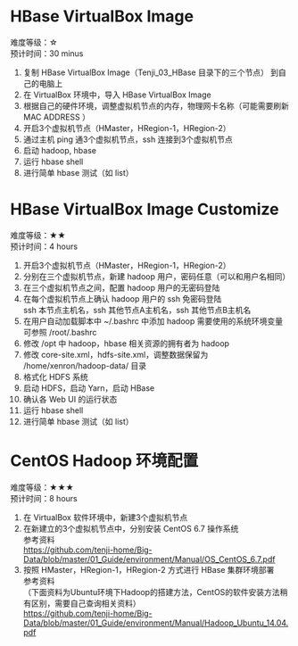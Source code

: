
# HBase VirtualBox Image

难度等级：☆<br>
预计时间：30 minus<br>

1) 复制 HBase VirtualBox Image（Tenji_03_HBase 目录下的三个节点） 到自己的电脑上<br>
2) 在 VirtualBox 环境中，导入 HBase VirtualBox Image<br>
3) 根据自己的硬件环境，调整虚拟机节点的内存，物理网卡名称（可能需要刷新 MAC ADDRESS ）<br>
4) 开启3个虚拟机节点（HMaster，HRegion-1，HRegion-2）<br>
5) 通过主机 ping 通3个虚拟机节点，ssh 连接到3个虚拟机节点<br>
6) 启动 hadoop, hbase<br>
7) 运行 hbase shell<br>
8) 进行简单 hbase 测试（如 list）<br>

# HBase VirtualBox Image Customize

难度等级：★★<br>
预计时间：4 hours<br>

1) 开启3个虚拟机节点（HMaster，HRegion-1，HRegion-2）<br>
2) 分别在三个虚拟机节点，新建 hadoop 用户，密码任意（可以和用户名相同）<br>
3) 在三个虚拟机节点之间，配置 hadoop 用户的无密码登陆<br>
4) 在每个虚拟机节点上确认 hadoop 用户的 ssh 免密码登陆<br>
ssh 本节点主机名，ssh 其他节点A主机名，ssh 其他节点B主机名<br>
5) 在用户自动加载脚本中 ~/.bashrc 中添加 hadoop 需要使用的系统环境变量<br>
可参照 /root/.bashrc<br>
6) 修改 /opt 中 hadoop，hbase 相关资源的拥有者为 hadoop<br>
7) 修改 core-site.xml，hdfs-site.xml，调整数据保留为 /home/xenron/hadoop-data/ 目录<br>
8) 格式化 HDFS 系统<br>
9) 启动 HDFS，启动 Yarn，启动 HBase<br>
10) 确认各 Web UI 的运行状态<br>
11) 运行 hbase shell<br>
12) 进行简单 hbase 测试（如 list）<br>

# CentOS Hadoop 环境配置

难度等级：★★★<br>
预计时间：8 hours<br>

1) 在 VirtualBox 软件环境中，新建3个虚拟机节点<br>
2) 在新建立的3个虚拟机节点中，分别安装 CentOS 6.7 操作系统<br>
参考资料<br>
https://github.com/tenji-home/Big-Data/blob/master/01_Guide/environment/Manual/OS_CentOS_6.7.pdf<br>
3) 按照 HMaster，HRegion-1，HRegion-2 方式进行 HBase 集群环境部署<br>
参考资料<br>
（下面资料为Ubuntu环境下Hadoop的搭建方法，CentOS的软件安装方法稍有区别，需要自己查询相关资料）<br>
https://github.com/tenji-home/Big-Data/blob/master/01_Guide/environment/Manual/Hadoop_Ubuntu_14.04.pdf<br>


